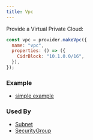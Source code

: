 ```yaml
---
title: Vpc
---
```


Provide a Virtual Private Cloud:

```js
const vpc = provider.makeVpc({
  name: "vpc",
  properties: () => ({
    CidrBlock: "10.1.0.0/16",
  }),
});
```

### Example

- [simple example](https://github.com/FredericHeem/grucloud/blob/master/examples/aws/iac.js#L13)

### Used By

- [Subnet](./Subnet)
- [SecurityGroup](./SecurityGroup)
